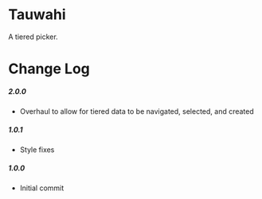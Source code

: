 # Tauwahi

A tiered picker.

# Change Log

##### 2.0.0
- Overhaul to allow for tiered data to be navigated, selected, and created  

##### 1.0.1
- Style fixes

##### 1.0.0
- Initial commit
